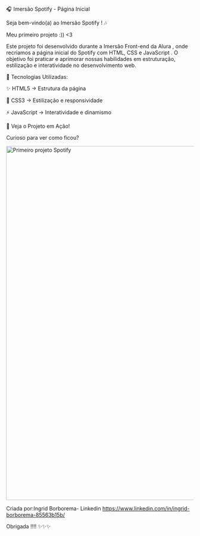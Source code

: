 🎧 Imersão Spotify - Página Inicial

Seja bem-vindo(a) ao Imersão Spotify ! 🎶

Meu primeiro projeto :)) <3

Este projeto foi desenvolvido durante a Imersão Front-end da Alura , onde recriamos a página inicial do Spotify com HTML, CSS e JavaScript . O objetivo foi praticar e aprimorar nossas habilidades em estruturação, estilização e interatividade no desenvolvimento web.

🚀 Tecnologias Utilizadas:

✨ HTML5 → Estrutura da página

🎨 CSS3 → Estilização e responsividade

⚡ JavaScript → Interatividade e dinamismo

🎨 Veja o Projeto em Ação!

Curioso para ver como ficou? 

<img width="949" alt="Primeiro projeto Spotify" src="https://github.com/user-attachments/assets/cc98dfda-872b-49f6-9326-740f17744f72" />

Criada por:Ingrid Borborema- Linkedin https://www.linkedin.com/in/ingrid-borborema-85563b15b/

Obrigada !!!! ✨✨✨


